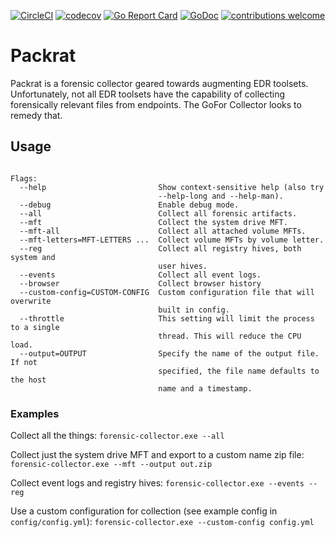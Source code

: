 [![CircleCI](https://circleci.com/gh/AlecRandazzo/Windows-Collector.svg?style=svg)](https://circleci.com/gh/AlecRandazzo/Windows-Collector) [![codecov](https://codecov.io/gh/AlecRandazzo/Windows-Collector/branch/master/graph/badge.svg)](https://codecov.io/gh/AlecRandazzo/Windows-Collector) [![Go Report Card](https://goreportcard.com/badge/github.com/AlecRandazzo/Windows-Collector)](https://goreportcard.com/report/github.com/AlecRandazzo/Windows-Collector) [![GoDoc](https://godoc.org/github.com/AlecRandazzo/GoFor/pkg/gofor?status.png)](https://godoc.org/github.com/AlecRandazzo/Windows-Collector) [![contributions welcome](https://img.shields.io/badge/contributions-welcome-brightgreen.svg?style=flat)](https://github.com/AlecRandazzo/Windows-Collector/issues)

# Packrat
Packrat is a forensic collector geared towards augmenting EDR toolsets. Unfortunately, not all EDR toolsets have the capability of collecting forensically relevant files from endpoints. The GoFor Collector looks to remedy that.

## Usage

```usage: forensic-collector.exe [<flags>]
   
Flags:
  --help                         Show context-sensitive help (also try
                                 --help-long and --help-man).
  --debug                        Enable debug mode.
  --all                          Collect all forensic artifacts.
  --mft                          Collect the system drive MFT.
  --mft-all                      Collect all attached volume MFTs.
  --mft-letters=MFT-LETTERS ...  Collect volume MFTs by volume letter.
  --reg                          Collect all registry hives, both system and
                                 user hives.
  --events                       Collect all event logs.
  --browser                      Collect browser history
  --custom-config=CUSTOM-CONFIG  Custom configuration file that will overwrite
                                 built in config.
  --throttle                     This setting will limit the process to a single
                                 thread. This will reduce the CPU load.
  --output=OUTPUT                Specify the name of the output file. If not
                                 specified, the file name defaults to the host
                                 name and a timestamp.
```

### Examples

Collect all the things: `forensic-collector.exe --all`

Collect just the system drive MFT and export to a custom name zip file: `forensic-collector.exe --mft --output out.zip`

Collect event logs and registry hives: `forensic-collector.exe --events --reg`

Use a custom configuration for collection (see example config in `config/config.yml`): `forensic-collector.exe --custom-config config.yml`
